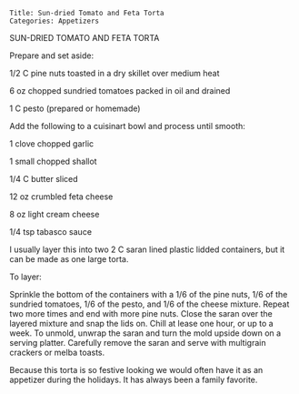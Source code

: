 ~~~ recipe-info
Title: Sun-dried Tomato and Feta Torta
Categories: Appetizers
~~~

SUN-DRIED TOMATO AND FETA TORTA

Prepare and set aside:

1/2 C pine nuts toasted in a dry skillet over medium heat

6 oz  chopped sundried tomatoes packed in oil and drained

1 C pesto (prepared or homemade)

Add the following to a cuisinart bowl and process until smooth:

1 clove chopped garlic

1 small chopped shallot

1/4 C butter sliced

12 oz crumbled feta cheese

8 oz light cream cheese

1/4 tsp tabasco sauce

I usually layer this into two 2 C saran lined plastic lidded containers, but it can be made as one
large torta.

To layer:

Sprinkle the bottom of the containers with a 1/6 of the pine nuts, 1/6 of the sundried tomatoes, 1/6
of the pesto, and 1/6 of the cheese mixture. Repeat two more times and end with more pine nuts.
Close the saran over the layered mixture and snap the lids on.  Chill at lease one hour, or up to a
week.  To unmold, unwrap the saran and turn the mold upside down on a serving platter. Carefully
remove the saran and serve with multigrain crackers or melba toasts.

Because this torta is so festive looking we would often have it as an appetizer during the holidays.
 It has always been a family favorite.
